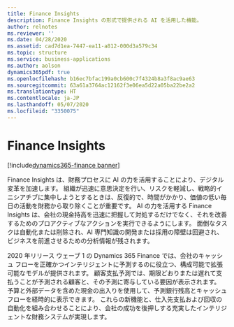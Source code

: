 ```yaml
---
title: Finance Insights
description: Finance Insights の形式で提供される AI を活用した機能。
author: relnotes
ms.reviewer: ''
ms.date: 04/28/2020
ms.assetid: cad7d1ea-7447-ea11-a812-000d3a579c34
ms.topic: structure
ms.service: business-applications
ms.author: aolson
dynamics365pdf: true
ms.openlocfilehash: b16ec7bfac199a0cb600c7f4324b8a3f8ac9ae63
ms.sourcegitcommit: 63a61a3764ac12162f3e06ea5d22a05ba22be2a2
ms.translationtype: HT
ms.contentlocale: ja-JP
ms.lasthandoff: 05/07/2020
ms.locfileid: "3350075"
---
```

# <a name="finance-insights"></a>Finance Insights

[!include[dynamics365-finance banner](../includes/dynamics365-finance.md)]

<!--structure start-->
Finance Insights は、財務プロセスに AI の力を活用することにより、デジタル変革を加速します。 組織が迅速に意思決定を行い、リスクを軽減し、戦略的イニシアチブに集中しようとするときは、反復的で、時間がかかり、価値の低い毎日の活動を財務から取り除くことが重要です。 AI の力を活用する Finance Insights は、会社の現金持高を迅速に把握して対処するだけでなく、それを改善するためのプロアクティブなアクションを実行できるようにします。 面倒なタスクは自動化または削除され、AI 専門知識の開発または採用の障壁は回避され、ビジネスを前進させるための分析情報が残されます。  

2020 年リリース ウェーブ 1 の Dynamics 365 Finance では、会社のキャッシュ フローを正確かつインテリジェントに予測するのに役立つ、構成可能で拡張可能なモデルが提供されます。 顧客支払予測では、期限どおりまたは遅れて支払うことが予測される顧客と、その予測に寄与している要因が表示されます。 予算と外部データを含めた現金の出入りを使用して、予測銀行残高とキャッシュ フローを経時的に表示できます。 これらの新機能と、仕入先支払および回収の自動化を組み合わせることにより、会社の成功を後押しする充実したインテリジェントな財務システムが実現します。
<!--structure end-->



